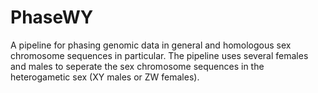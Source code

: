 # PhaseWY
A pipeline for phasing genomic data in general and homologous sex chromosome sequences in particular. The pipeline uses several females and males to seperate the sex chromosome sequences in the heterogametic sex (XY males or ZW females).
